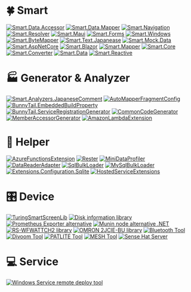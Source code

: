 # :four_leaf_clover: Smart

[![Smart.Data.Accessor](https://github-readme-stats.vercel.app/api/pin/?username=usausa&repo=Smart-Net-Data-Accessor)](https://github.com/usausa/Smart-Net-Data-Accessor)
[![Smart.Data.Mapper](https://github-readme-stats.vercel.app/api/pin/?username=usausa&repo=Smart-Net-Data-Mapper)](https://github.com/usausa/Smart-Net-Data-Mapper)
[![Smart.Navigation](https://github-readme-stats.vercel.app/api/pin/?username=usausa&repo=Smart-Net-Navigation)](https://github.com/usausa/Smart-Net-Navigation)
[![Smart.Resolver](https://github-readme-stats.vercel.app/api/pin/?username=usausa&repo=Smart-Net-Resolver)](https://github.com/usausa/Smart-Net-Resolver)
[![Smart.Maui](https://github-readme-stats.vercel.app/api/pin/?username=usausa&repo=Smart-Net-Maui)](https://github.com/usausa/Smart-Net-Maui)
[![Smart.Forms](https://github-readme-stats.vercel.app/api/pin/?username=usausa&repo=Smart-Net-Forms)](https://github.com/usausa/Smart-Net-Forms)
[![Smart.Windows](https://github-readme-stats.vercel.app/api/pin/?username=usausa&repo=Smart-Net-Windows)](https://github.com/usausa/Smart-Net-Windows)
[![Smart.ByteMapper](https://github-readme-stats.vercel.app/api/pin/?username=usausa&repo=Smart-Net-ByteMapper)](https://github.com/usausa/Smart-Net-ByteMapper)
[![Smart.Text.Japanease](https://github-readme-stats.vercel.app/api/pin/?username=usausa&repo=Smart-Net-Text-Japanese)](https://github.com/usausa/Smart-Net-Text-Japanese)
[![Smart.Mock.Data](https://github-readme-stats.vercel.app/api/pin/?username=usausa&repo=Smart-Net-Mock-Data)](https://github.com/usausa/Smart-Net-Mock-Data)
[![Smart.AspNetCore](https://github-readme-stats.vercel.app/api/pin/?username=usausa&repo=Smart-Net-AspNetCore)](https://github.com/usausa/Smart-Net-AspNetCore)
[![Smart.Blazor](https://github-readme-stats.vercel.app/api/pin/?username=usausa&repo=Smart-Net-Blazor)](https://github.com/usausa/Smart-Net-Blazor)
[![Smart.Mapper](https://github-readme-stats.vercel.app/api/pin/?username=usausa&repo=Smart-Net-Mapper)](https://github.com/usausa/Smart-Net-Mapper)
[![Smart.Core](https://github-readme-stats.vercel.app/api/pin/?username=usausa&repo=Smart-Net)](https://github.com/usausa/Smart-Net)
[![Smart.Converter](https://github-readme-stats.vercel.app/api/pin/?username=usausa&repo=Smart-Net-Converter)](https://github.com/usausa/Smart-Net-Converter)
[![Smart.Data](https://github-readme-stats.vercel.app/api/pin/?username=usausa&repo=Smart-Net-Data)](https://github.com/usausa/Smart-Net-Data)
[![Smart.Reactive](https://github-readme-stats.vercel.app/api/pin/?username=usausa&repo=Smart-Net-Reactive)](https://github.com/usausa/Smart-Net-Reactive)

# :factory: Generator & Analyzer

[![Smart.Analyzers.JapaneseComment](https://github-readme-stats.vercel.app/api/pin/?username=usausa&repo=Smart-Net-Analyzers-JapaneseComment)](https://github.com/usausa/Smart-Net-Analyzers-JapaneseComment)
[![AutoMapperFragmentConfig](https://github-readme-stats.vercel.app/api/pin/?username=usausa&repo=AutoMapperFragmentConfig)](https://github.com/usausa/AutoMapperFragmentConfig)
[![BunnyTail.EmbeddedBuildProperty](https://github-readme-stats.vercel.app/api/pin/?username=usausa&repo=embedded-build-property)](https://github.com/usausa/embedded-build-property)
[![BunnyTail.ServiceRegistrationGenerator](https://github-readme-stats.vercel.app/api/pin/?username=usausa&repo=service-registration-generator)](https://github.com/usausa/service-registration-generator)
[![CommonCodeGenerator](https://github-readme-stats.vercel.app/api/pin/?username=usausa&repo=common-code-generator)](https://github.com/usausa/common-code-generator)
[![MemberAccessorGenerator](https://github-readme-stats.vercel.app/api/pin/?username=usausa&repo=member-accessor-generator)](https://github.com/usausa/member-accessor-generator)
[![AmazonLambdaExtension](https://github-readme-stats.vercel.app/api/pin/?username=usausa&repo=amazon-lambda-extension)](https://github.com/usausa/amazon-lambda-extension)

# :wrench: Helper

[![AzureFunctionsExtension](https://github-readme-stats.vercel.app/api/pin/?username=usausa&repo=azure-functions-extension)](https://github.com/usausa/azure-functions-extension)
[![Rester](https://github-readme-stats.vercel.app/api/pin/?username=usausa&repo=Rester)](https://github.com/usausa/Rester)
[![MiniDataProfiler](https://github-readme-stats.vercel.app/api/pin/?username=usausa&repo=mini-data-profiler)](https://github.com/usausa/mini-data-profiler)
[![DataReaderAdapter](https://github-readme-stats.vercel.app/api/pin/?username=usausa&repo=data-reader-adapter)](https://github.com/usausa/data-reader-adapter)
[![SqlBulkLoader](https://github-readme-stats.vercel.app/api/pin/?username=usausa&repo=SqlBulkLoader)](https://github.com/usausa/SqlBulkLoader)
[![MySqlBulkLoader](https://github-readme-stats.vercel.app/api/pin/?username=usausa&repo=MySqlBulkLoader)](https://github.com/usausa/MySqlBulkLoader)
[![Extensions.Configuration.Sqlite](https://github-readme-stats.vercel.app/api/pin/?username=usausa&repo=extensions-configuration-sqlite)](https://github.com/usausa/extensions-configuration-sqlite)
[![HostedServiceExtensions](https://github-readme-stats.vercel.app/api/pin/?username=usausa&repo=hosted-service-extension)](https://github.com/usausa/hosted-service-extension)

# :control_knobs: Device

[![TuringSmartScreenLib](https://github-readme-stats.vercel.app/api/pin/?username=usausa&repo=turing-smart-screen)](https://github.com/usausa/turing-smart-screen)
[![Disk information library](https://github-readme-stats.vercel.app/api/pin/?username=usausa&repo=hardwareinfo-disk)](https://github.com/usausa/hardwareinfo-disk)
[![Prometheus Exporter alternative](https://github-readme-stats.vercel.app/api/pin/?username=usausa&repo=prometheus-exporter-alternative)](https://github.com/usausa/prometheus-exporter-alternative)
[![Munin node alternative .NET](https://github-readme-stats.vercel.app/api/pin/?username=usausa&repo=munin-node-alternative)](https://github.com/usausa/munin-node-alternative)
[![RS-WFWATTCH2 library](https://github-readme-stats.vercel.app/api/pin/?username=usausa&repo=devicelib-wfwattch2)](https://github.com/usausa/devicelib-wfwattch2)
[![OMRON 2JCIE-BU library](https://github-readme-stats.vercel.app/api/pin/?username=usausa&repo=devicelib-sensor-omron)](https://github.com/usausa/devicelib-sensor-omron)
[![Bluetooth Tool](https://github-readme-stats.vercel.app/api/pin/?username=usausa&repo=bt-tool)](https://github.com/usausa/bt-tool)
[![Divoom Tool](https://github-readme-stats.vercel.app/api/pin/?username=usausa&repo=divoom-tool)](https://github.com/usausa/divoom-tool)
[![PATLITE Tool](https://github-readme-stats.vercel.app/api/pin/?username=usausa&repo=patlite-tool)](https://github.com/usausa/patlite-tool)
[![MESH Tool](https://github-readme-stats.vercel.app/api/pin/?username=usausa&repo=mesh-tool)](https://github.com/usausa/mesh-tool)
[![Sense Hat Server](https://github-readme-stats.vercel.app/api/pin/?username=usausa&repo=sensehat-server)](https://github.com/usausa/sensehat-server)

# :computer: Service

[![Windows Service remote deploy tool](https://github-readme-stats.vercel.app/api/pin/?username=usausa&repo=service-deploy-agent)](https://github.com/usausa/service-deploy-agent)

